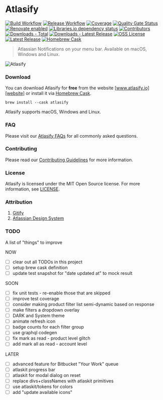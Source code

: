 # Atlasify 

[![Build Workflow][build-workflow-badge]][github-actions] [![Release Workflow][release-workflow-badge]][github-actions] [![Coverage][coverage-badge]][coverage] [![Quality Gate Status][quality-badge]][quality] [![Renovate enabled][renovate-badge]][renovate] [![Libraries.io dependency status][librariesio-badge]][librariesio] [![Contributors][contributors-badge]][github] [![Downloads - Total][downloads-total-badge]][website] [![Downloads - Latest Release][downloads-latest-badge]][website] [![OSS License][license-badge]][license] [![Latest Release][github-release-badge]][github-releases] [![Homebrew Cask][homebrew-cask-badge]][homebrew-cask]

> Atlassian Notifications on your menu bar. Available on macOS, Windows and Linux.

![Atlasify](assets/images/press.png)

### Download

You can download Atlasify for **free** from the website [www.atlasify.io][website] or install it via [Homebrew Cask][brew].

```shell
brew install --cask atlasify
```

Atlasify supports macOS, Windows and Linux.

### FAQ

Please visit our [Atlasify FAQs][faqs] for all commonly asked questions.

### Contributing

Please read our [Contributing Guidelines](CONTRIBUTING.md) for more information.

### License

Atlasify is licensed under the MIT Open Source license. 
For more information, see [LICENSE](LICENSE).


### Attribution

1. [Gitify][attribution-gitify]
2. [Atlassian Design System][attribution-atlassian]

### TODO

A list of "things" to improve

NOW
- [ ] clear out all TODOs in this project
- [ ] setup brew cask definition
- [ ] update test snapshot for "date updated at" to mock result

SOON
- [ ] fix unit tests - re-enable those that are skipped
- [ ] improve test coverage
- [ ] consider making product filter list semi-dynamic based on response
- [ ] make filters a dropdown overlay
- [ ] DARK and System theme
- [ ] animate refresh icon
- [ ] badge counts for each filter group
- [ ] use graphql codegen
- [ ] fix mark as read - product level glitch
- [ ] add mark all as read - account level

LATER
- [ ] advanced feature for Bitbucket "Your Work" queue
- [ ] atlaskit progress bar
- [ ] atlaskit for modal dialog on reset
- [ ] replace divs+classNames with atlaskit primitives
- [ ] use atlaskit/tokens for colors
- [ ] add "update available icons"

<!-- LINK LABELS -->
[website]: https://www.atlasify.io
[faqs]: https://www.atlasify.io/faq/
[github]: https://github.com/setchy/atlasify
[github-actions]: https://github.com/setchy/atlasify/actions
[github-releases]: https://github.com/setchy/atlasify/releases/latest
[github-website]: https://github.com/setchy/atlasify-website
[github-website-pulls]: https://github.com/setchy/atlasify-website/pulls
[brew]: https://brew.sh/
[homebrew-cask]: https://formulae.brew.sh/cask/atlasify
[coverage-badge]: https://img.shields.io/sonar/coverage/setchy_atlasify?server=https%3A%2F%2Fsonarcloud.io&logo=sonarcloud
[coverage]: https://sonarcloud.io/summary/new_code?id=setchy_atlasify
[quality-badge]: https://img.shields.io/sonar/quality_gate/setchy_atlasify?server=https%3A%2F%2Fsonarcloud.io&logo=sonarcloud
[quality]: https://sonarcloud.io/summary/new_code?id=setchy_atlasify
[build-workflow-badge]: https://github.com/setchy/atlasify/actions/workflows/build.yml/badge.svg
[release-workflow-badge]: https://github.com/setchy/atlasify/actions/workflows/release.yml/badge.svg
[downloads-total-badge]: https://img.shields.io/github/downloads/setchy/atlasify/total?label=downloads@all&logo=github
[downloads-latest-badge]: https://img.shields.io/github/downloads/setchy/atlasify/latest/total?logo=github
[contributors-badge]: https://img.shields.io/github/contributors/setchy/atlasify?logo=github
[librariesio]: https://libraries.io/
[librariesio-badge]: https://img.shields.io/librariesio/github/setchy/atlasify?logo=librariesdotio
[license]: LICENSE
[license-badge]: https://img.shields.io/github/license/setchy/atlasify?logo=github
[github-release-badge]: https://img.shields.io/github/v/release/setchy/atlasify?logo=github
[homebrew-cask-badge]: https://img.shields.io/homebrew/cask/v/atlasify?logo=homebrew
[renovate]: https://renovatebot.com/
[renovate-badge]: https://img.shields.io/badge/renovate-enabled-brightgreen.svg?logo=renovate

[attribution-gitify]: https://gitify.io
[attribution-atlassian]: https://atlassian.design/
